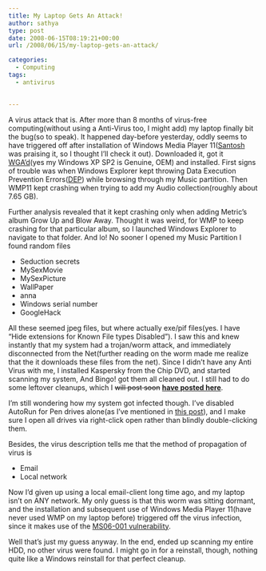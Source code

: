 ```yaml
---
title: My Laptop Gets An Attack!
author: sathya
type: post
date: 2008-06-15T08:19:21+00:00
url: /2008/06/15/my-laptop-gets-an-attack/

categories:
  - Computing
tags:
  - antivirus
  

---
```

A virus attack that is. After more than 8 months of virus-free computing(without using a Anti-Virus too, I might add) my laptop finally bit the bug(so to speak). It happened day-before yesterday, oddly seems to have triggered off after installation of Windows Media Player 11(<a rel="nofollow" href="https://santoshgs.com/" target="_blank">Santosh</a> was praising it, so I thought I’ll check it out). Downloaded it, got it <a href="https://en.wikipedia.org/wiki/Windows_Genuine_Advantage" target="_blank">WGA’d</a>(yes my Windows XP SP2 is Genuine, OEM) and installed. First signs of trouble was when Windows Explorer kept throwing Data Execution Prevention Errors(<a href="https://en.wikipedia.org/wiki/Data_Execution_Prevention" target="_blank">DEP</a>) while browsing through my Music partition. Then WMP11 kept crashing when trying to add my Audio collection(roughly about 7.65 GB).

<!--more-->



Further analysis revealed that it kept crashing only when adding Metric’s album Grow Up and Blow Away. Thought it was weird, for WMP to keep crashing for that particular album, so I launched Windows Explorer to navigate to that folder. And lo! No sooner I opened my Music Partition I found random files

  * Seduction secrets
  * MySexMovie
  * MySexPicture
  * WallPaper
  * anna
  * Windows serial number
  * GoogleHack

All these seemed jpeg files, but where actually exe/pif files(yes. I have “Hide extensions for Known File types Disabled”). I saw this and knew instantly that my system had a trojan/worm attack, and immediately disconnected from the Net(further reading on the worm made me realize that the it downloads these files from the net). Since I didn’t have any Anti Virus with me, I installed Kaspersky from the Chip DVD, and started scanning my system, And Bingo! got them all cleaned out. I still had to do some leftover cleanups, which I <span style="text-decoration: line-through;">will post soon</span> [**have posted here**][1].

I’m still wondering how my system got infected though. I’ve disabled AutoRun for Pen drives alone(as I’ve mentioned in <a href="https://sathyabh.at/2008/05/04/ enabledisable-autoplay-for-individual-drives/" target="_blank">this post</a>), and I make sure I open all drives via right-click open rather than blindly double-clicking them.

Besides, the virus description tells me that the method of propagation of virus is

  * Email
  * Local network

Now I’d given up using a local email-client long time ago, and my laptop isn’t on ANY network. My only guess is that this worm was sitting dormant, and the installation and subsequent use of Windows Media Player 11(have never used WMP on my laptop before) triggered off the virus infection, since it makes use of the <a rel="nofollow" href="https://www3.ca.com/securityadvisor/vulninfo/vuln.aspx?id=33721" target="_blank">MS06-001 vulnerability</a>.

Well that’s just my guess anyway. In the end, ended up scanning my entire HDD, no other virus were found. I might go in for a reinstall, though, nothing quite like a Windows reinstall for that perfect cleanup.





 [1]: https://sathyabh.at/2008/06/15/how-to-removing-worm-womble-d-virus-worm/
